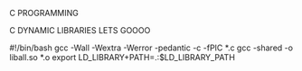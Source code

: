 C PROGRAMMING

C DYNAMIC LIBRARIES
LETS GOOOO


#!/bin/bash
gcc -Wall -Wextra -Werror -pedantic -c -fPIC *.c
gcc -shared -o liball.so *.o
export LD_LIBRARY+PATH=.:$LD_LIBRARY_PATH